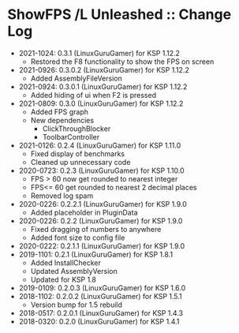 # ShowFPS /L Unleashed :: Change Log

* 2021-1024: 0.3.1 (LinuxGuruGamer) for KSP 1.12.2
	+ Restored the F8 functionality to show the FPS on screen
* 2021-0926: 0.3.0.2 (LinuxGuruGamer) for KSP 1.12.2
	+ Added AssemblyFileVersion
* 2021-0924: 0.3.0.1 (LinuxGuruGamer) for KSP 1.12.2
	+ Added hiding of ui when F2 is pressed
* 2021-0809: 0.3.0 (LinuxGuruGamer) for KSP 1.12.2
	+ Added FPS graph
	+ New dependencies
		- ClickThroughBlocker
		- ToolbarController
* 2021-0126: 0.2.4 (LinuxGuruGamer) for KSP 1.11.0
	+ Fixed display of benchmarks
	+ Cleaned up unnecessary code
* 2020-0723: 0.2.3 (LinuxGuruGamer) for KSP 1.10.0
	+ FPS > 60 now get rounded to nearest integer
	+ FPS<= 60 get rounded to nearest 2 decimal places
	+ Removed log spam
* 2020-0226: 0.2.2.1 (LinuxGuruGamer) for KSP 1.9.0
	+ Added placeholder in PluginData
* 2020-0226: 0.2.2 (LinuxGuruGamer) for KSP 1.9.0
	+ Fixed dragging of numbers to anywhere
	+ Added font size to config file
* 2020-0222: 0.2.1.1 (LinuxGuruGamer) for KSP 1.9.0
* 2019-1101: 0.2.1 (LinuxGuruGamer) for KSP 1.8.1
	+ Added InstallChecker
	+ Updated AssemblyVersion
	+ Updated for KSP 1.8
* 2019-0109: 0.2.0.3 (LinuxGuruGamer) for KSP 1.6.0
* 2018-1102: 0.2.0.2 (LinuxGuruGamer) for KSP 1.5.1
	+ Version bump for 1.5 rebuild
* 2018-0517: 0.2.0.1 (LinuxGuruGamer) for KSP 1.4.3
* 2018-0320: 0.2.0 (LinuxGuruGamer) for KSP 1.4.1
